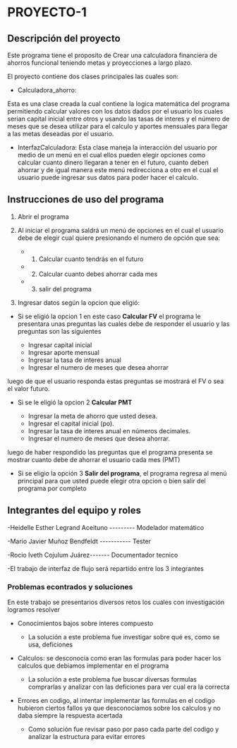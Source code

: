 ﻿# PROYECTO-1

## **Descripción del proyecto**

Este programa tiene el proposito de Crear una calculadora financiera de ahorros funcional teniendo metas y proyecciones a largo plazo. 

El proyecto contiene dos clases principales las cuales son:


- Calculadora_ahorro:

Esta es una clase creada la cual contiene la logica matemática del programa permitiendo calcular valores con los datos dados por el usuario los cuales serian capital inicial entre otros y usando las tasas de interes y el número de meses que se desea utilizar para el calculo y aportes mensuales para llegar a las metas deseadas por el usuario.

- InterfazCalculadora:
Esta clase  maneja la interacción del usuario por medio de un menú en el cual ellos pueden elegir opciones como calcular cuanto dinero llegaran a tener en el futuro, cuanto deben ahorrar y de igual manera este menú redirecciona a otro en el cual el usuario puede ingresar sus datos para poder hacer el calculo.



## **Instrucciones de uso del programa**
1. Abrir el programa
2. Al iniciar el programa saldrá un menú de opciones en el cual el usuario debe de elegir cual quiere presionando el numero de opción que sea: 
  
    - 1.  Calcular cuanto  tendrás en el futuro
    - 2. Calcular cuanto debes ahorrar cada mes
    - 3. salir del programa


3. Ingresar datos según la opcion que eligió:

- Si se eligió la opcion 1 en este caso **Calcular FV** el programa le presentara unas preguntas las cuales debe de responder el usuario y las preguntas son las siguientes

    - Ingresar capital inicial
    - Ingresar aporte mensual
    - Ingresar la tasa de interes anual
    - Ingresar el numero de meses que desea ahorrar

luego de que el usuario responda estas preguntas se mostrará el FV o sea el valor futuro.

- Si se le eligió la opcion 2 **Calcular PMT**

    - Ingresar la meta de ahorro que usted desea.
    - Ingresar el capital inicial (po).
    - Ingresar la tasa de interes anual en números decimales.
    - Ingresar el numero de meses que desea ahorrar.

luego de haber respondido las preguntas que el programa presenta se mostrar cuanto debe de ahorrar el usuario cada mes (PMT)

- Si se eligio la opción 3 **Salir del programa**, el programa regresa al menú principal para que usted puede elegir otra opcion o bien salir del programa por completo

   
## **Integrantes del equipo y roles**

-Heidelle Esther Legrand Aceituno --------- Modelador matemático 

-Mario Javier Muñoz Bendfeldt ----------- Tester

-Rocio Iveth Cojulum Juárez------- Documentador tecnico

-El trabajo de interfaz de flujo será repartido entre los 3 integrantes

### **Problemas econtrados y soluciones**

En este trabajo se presentarios diversos retos los cuales con investigación logramos resolver

- Conocimientos bajos sobre interes compuesto 
    - La solución a este problema fue investigar sobre qué es, como se usa, deficiones

- Calculos: se desconocia como eran las formulas para poder hacer los calculos que debiamos implementar en el programa
    - La solución a este problema fue buscar diversas formulas comprarlas y analizar con las deficiones para ver cual era la correcta

- Errores en codigo, al intentar implementar las formulas en el codigo hubieron ciertos fallos ya que desconociamos sobre los calculos y no daba siempre la respuesta acertada
    - Como solución fue revisar paso por paso cada parte del codigo y analizar la estructura para evitar errores 




